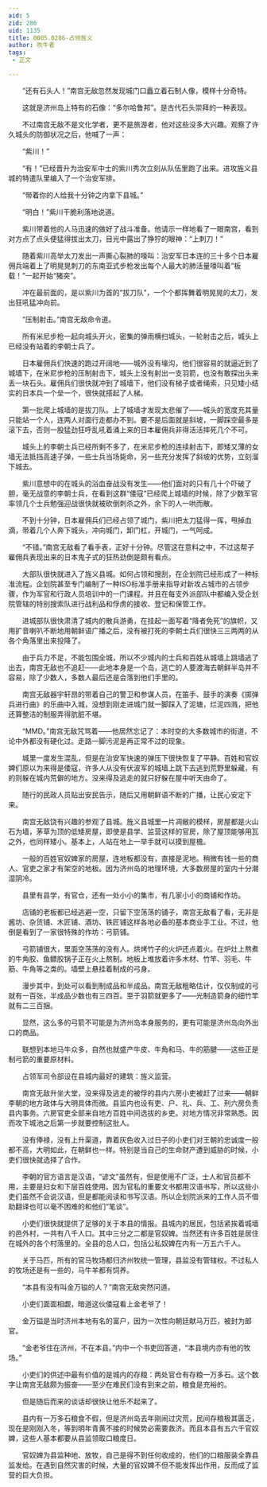 ```yaml
---
aid: 5
zid: 286
uid: 1135
title: 0005.0286-占领旌义
author: 吹牛者
tags: 
 - 正文

---
```




　　“还有石头人！”南宫无敌忽然发现城门口矗立着石制人像，模样十分奇特。

　　这就是济州岛上特有的石像：“多尔哈鲁邦”。是古代石头崇拜的一种表现。

　　不过南宫无敌不是文化学者，更不是旅游者，他对这些没多大兴趣。观察了许久城头的防御状况之后，他喊了一声：

　　“紫川！”

　　“有！”已经晋升为治安军中士的紫川秀次立刻从队伍里跑了出来。进攻旌义县城的特遣队里编入了一个治安军排。

　　“带着你的人给我十分钟之内拿下县城。”

　　“明白！”紫川干脆利落地说道。

　　紫川带着他的人马迅速的做好了战斗准备。他请示一样地看了一眼南宫，看到对方点了点头便猛得拔出太刀，目光中露出了狰狞的眼神：“上刺刀！”

　　随着紫川高举太刀发出一声撕心裂肺的嚎叫：治安军日本连的三十多个日本雇佣兵端着上了明晃晃刺刀的东南亚式步枪发出每个人最大的肺活量嚎叫着“板载！”一起开始“猪突”。

　　冲在最前面的，是以紫川为首的“拔刀队”，一个个都挥舞着明晃晃的太刀，发出狂吼猛冲向前。

　　“压制射击。”南宫无敌命令道。

　　所有米尼步枪一起向城头开火，密集的弹雨横扫城头，一轮射击之后，城头上已经没有站着的李朝士兵了。

　　日本雇佣兵们快速的跑过开阔地——城外没有壕沟，他们很容易的就逼近到了城墙下，在米尼步枪的压制射击下，城头上没有射出一支羽箭，也没有敢探出头来丢一块石头。雇佣兵们很快就冲到了城墙下，他们没有梯子或者绳索，只见矮小结实的日本兵一个垒一个，很快就搭起了人梯。

　　第一批爬上城墙的是拔刀队。上了城墙才发现太悲催了——城头的宽度充其量只能站一个人，连两人对面行走都办不到。要不是后面就是斜坡，一脚踩空最多是滚下去，否则一股猛劲狂呼乱吼着涌上来的日本雇佣兵非得活活摔死几个不可。

　　城头上的李朝士兵已经所剩不多了，在米尼步枪的连续射击下，即矮又薄的女墙无法抵挡高速子弹，一些士兵当场毙命，另一些充分发挥了斜坡的优势，立刻溜下城去。

　　紫川意想中的在城头的浴血奋战没有发生——他们面对的只有几十个吓破了胆，毫无战意的李朝士兵，在看到这群“倭寇”已经爬上城墙的时候，除了少数军官率领几个士兵勉强迎战很快就被砍倒刺杀之外，余下的人一哄而散。

　　不到十分钟，日本雇佣兵们已经占领了城门，紫川把太刀猛得一挥，甩掉血滴，带着几个人奔下城头，冲向城门，卸门杠，开城门，一气呵成。

　　“不错。”南宫无敌看了看手表，正好十分钟。尽管这在意料之中，不过这帮子雇佣兵表现出来的日本鬼子式的狂热劲倒是颇有看点。

　　大部队很快就进入了旌义县城。如何占领和搜刮，在企划院已经形成了一种标准流程。企划院甚至专门编制了一种ISO标准手册来指导对新攻占城市的占领步骤，作为军官和行政人员培训中的一门课程。并且在每支外派部队中都编入受企划院管辖的特别搜索队进行战利品和俘虏的接收、登记和保管工作。

　　进城部队很快肃清了城内的散兵游勇，在挂起一面写着“降者免死”的旗帜，又用扩音喇叭不断地用朝鲜语广播之后，没有被打死的李朝士兵们很快三三两两的从各个角落里出来投降了。

　　由于兵力不足，不能包围全城，所以不少城内的士兵和百姓从城墙上跳墙逃了出去，南宫无敌也不追赶——此地本身是一个岛，逃亡的人要渡海去朝鲜半岛并不容易，除了少数人，多数人最后还是会落到他们手里的。

　　南宫无敌器宇轩昂的带着自己的警卫和参谋人员，在笛手、鼓手的演奏《掷弹兵进行曲》的乐曲中入城，没想到刚走进城门就一脚踩入了泥塘，烂泥四溅，把他还算整洁的制服弄得肮脏不堪。

　　“MMD。”南宫无敌咒骂着——他居然忘记了：本时空的大多数城市的街道，不论中外都没有硬化过。走路一脚污泥是再正常不过的现象。

　　城里一度发生混乱，但是在治安军快速的弹压下很快恢复了平静。百姓和官奴婢们原以为来得是倭寇，许多人从没有伏波军的城墙上跳下去逃到荒野里躲藏，有的则躲在城内荒僻的地方。没来得及逃走的就只好躲在屋中听天由命了。

　　随行的民政人员贴出安民告示，随后又用朝鲜语不断的广播，让民心安定下来。

　　南宫无敌饶有兴趣的参观了县城。旌义县城里一片凋敝的模样，房屋都是火山石为墙，茅草为顶的低矮房屋，即使是县学、监营这样的官房，除了屋顶能够用瓦之外，也同样矮小。基本上，人站在地上一举手就可以摸到屋檐。

　　一般的百姓官奴婢家的房屋，连地板都没有，直接是泥地。稍微有钱一些的商人、官吏之家才有架空的地板。因为济州岛的地理环境，大多数房屋的室内十分潮湿阴冷。

　　县里有县学，有官仓，还有一处小小的集市，有几家小小的商铺和作坊。

　　店铺的老板都已经逃避一空，只留下空荡荡的铺子，南宫无敌看了看，无非是酱坊、杂货铺、木匠铺、酒坊、铁匠铺这样各地必备的基本商业手工业。不过，他倒是看到了一家很特殊的作坊：弓箭铺。

　　弓箭铺很大，里面空荡荡的没有人。烘烤竹子的火炉还点着火。在炉灶上熬煮的牛角胶、鱼鳔胶锅子正在火上熬制。地板上堆放着许多木材、竹竿、羽毛、牛筋、牛角等之类的。墙壁上悬挂着制成的弓身。

　　漫步其中，到处可以看到制成品和半成品。南宫无敌粗略估计，仅仅制成的弓就有一百张，半成品少数也有三四百。至于羽箭就更多了——光制造箭身的细竹竿就有二三百捆。

　　显然，这么多的弓箭不可能是为济州岛本身服务的，更有可能是济州岛向外出口的商品。

　　联想到本地马牛众多，自然也就盛产牛皮、牛角和马、牛的筋腱——这些正是制弓箭的重要原材料。

　　占领军司令部设在县城内最好的建筑：旌义监营。

　　南宫无敌升坐大堂，没来得及逃走的被俘的县内六房小吏被赶了过来——朝鲜李朝的地方政体与大明具体而微。县监内也设有吏、户、礼、兵、工、刑六房负责县内事务。六房官吏全部来自地方百姓中间选拔的乡吏。对地方情况非常熟悉。因而攻下城池之后第一步就要控制这批人。

　　没有俸禄，没有上升渠道，靠着灰色收入过日子的小吏们对王朝的忠诚度一般都不高，大明如此，在朝鲜也一样。特别是当自己的生命财产遭到威胁的时候，小吏们很快就选择了合作。

　　李朝的官方语言是汉语，“谚文”虽然有，但是使用不广泛，士人和官员都不用，主要是妇女和下层百姓使用。因为官私的重要文书都用汉语书写，所以这些小吏们虽然不会说汉语，但是都能阅读和书写汉语。所以企划院派来的工作人员不借助翻译也可以毫不困难的和他们“笔谈”。

　　小吏们很快就提供了足够的关于本县的情报。县城内的居民，包括紧挨着城墙的邑外村，一共有八千人口。其中三分之二都是官奴婢。当然还有许多百姓是居住在城外的各个村落里的。全县的总人口，包括公私奴婢在内有一万五六千人。

　　关于马匹，所有的官马牧场都归济州牧统一管理，县监没有管辖权。不过私人的牧场还是有一些的，马牛羊都有饲养。

　　“本县有没有叫金万镒的人？”南宫无敌突然问道。

　　小吏们面面相觑，暗道这伙倭寇看上金老爷了！

　　金万镒是当时济州本地有名的富户，因为一次性向朝廷献马万匹，被封为郎官。

　　“金老爷住在济州，不在本县。”内中一个书吏回答道，“本县境内亦有他的牧场。”

　　小吏们的供述中最有价值的是城内的存粮：两处官仓有存粮一万多石。这个数字让南宫无敌颇为振奋——至少在难民们没有到来之前，粮食是充裕的。

　　但是随后而来的谈话却很快让他乐不起来了。

　　县内有一万多石粮食不假，但是济州岛去年刚闹过灾荒，民间存粮极其匮乏，现在是刚刚入冬，等到明年青黄不接的时候势必需要救济。而且本县有五六千官奴婢，这些人基本都要从县监领取口粮度日。

　　官奴婢为县监种地、放牧，自己是得不到任何收成的，他们的口粮服装全靠县监发给。在遇到自然灾害的时候，大量的官奴婢不但不能发挥出作用，反而成了监营的巨大负担。


